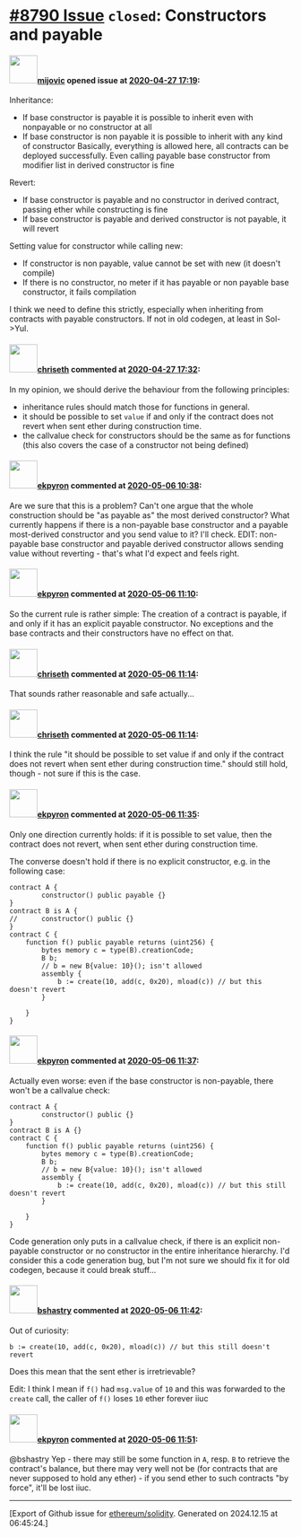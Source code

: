 # [\#8790 Issue](https://github.com/ethereum/solidity/issues/8790) `closed`: Constructors and payable

#### <img src="https://avatars.githubusercontent.com/u/23421619?u=50068b46fd9aafcb2b59c0d93b9eb49692ba9c66&v=4" width="50">[mijovic](https://github.com/mijovic) opened issue at [2020-04-27 17:19](https://github.com/ethereum/solidity/issues/8790):

Inheritance:
 - If base constructor is payable it is possible to inherit even with nonpayable or no constructor at all
 - If base constructor is non payable it is possible to inherit with any kind of constructor
Basically, everything is allowed here, all contracts can be deployed successfully.
Even calling payable base constructor from modifier list in derived constructor is fine

Revert:
 - If base constructor is payable and no constructor in derived contract, passing ether while constructing is fine
 - If base constructor is payable and derived constructor is not payable, it will revert

Setting value for constructor while calling new:
 - If constructor is non payable, value cannot be set with new (it doesn't compile)
 - If there is no constructor, no meter if it has payable or non payable base constructor, it fails compilation

I think we need to define this strictly, especially when inheriting from contracts with payable constructors. If not in old codegen, at least in Sol->Yul.

#### <img src="https://avatars.githubusercontent.com/u/9073706?v=4" width="50">[chriseth](https://github.com/chriseth) commented at [2020-04-27 17:32](https://github.com/ethereum/solidity/issues/8790#issuecomment-620127438):

In my opinion, we should derive the behaviour from the following principles:
 - inheritance rules should match those for functions in general.
 - it should be possible to set `value` if and only if the contract does not revert when sent ether during construction time.
 - the callvalue check for constructors should be the same as for functions (this also covers the case of a constructor not being defined)

#### <img src="https://avatars.githubusercontent.com/u/1347491?v=4" width="50">[ekpyron](https://github.com/ekpyron) commented at [2020-05-06 10:38](https://github.com/ethereum/solidity/issues/8790#issuecomment-624572114):

Are we sure that this is a problem? Can't one argue that the whole construction should be "as payable as" the most derived constructor? What currently happens if there is a non-payable base constructor and a payable most-derived constructor and you send value to it? I'll check.
EDIT: non-payable base constructor and payable derived constructor allows sending value without reverting - that's what I'd expect and feels right.

#### <img src="https://avatars.githubusercontent.com/u/1347491?v=4" width="50">[ekpyron](https://github.com/ekpyron) commented at [2020-05-06 11:10](https://github.com/ethereum/solidity/issues/8790#issuecomment-624586318):

So the current rule is rather simple:
The creation of a contract is payable, if and only if it has an explicit payable constructor. No exceptions and the base contracts and their constructors have no effect on that.

#### <img src="https://avatars.githubusercontent.com/u/9073706?v=4" width="50">[chriseth](https://github.com/chriseth) commented at [2020-05-06 11:14](https://github.com/ethereum/solidity/issues/8790#issuecomment-624587786):

That sounds rather reasonable and safe actually...

#### <img src="https://avatars.githubusercontent.com/u/9073706?v=4" width="50">[chriseth](https://github.com/chriseth) commented at [2020-05-06 11:14](https://github.com/ethereum/solidity/issues/8790#issuecomment-624588095):

I think the rule "it should be possible to set value if and only if the contract does not revert when sent ether during construction time." should still hold, though - not sure if this is the case.

#### <img src="https://avatars.githubusercontent.com/u/1347491?v=4" width="50">[ekpyron](https://github.com/ekpyron) commented at [2020-05-06 11:35](https://github.com/ethereum/solidity/issues/8790#issuecomment-624597375):

Only one direction currently holds: if it is possible to set value, then the contract does not revert, when sent ether during construction time.

The converse doesn't hold if there is no explicit constructor, e.g. in the following case:
```
contract A {
        constructor() public payable {}
}
contract B is A {
//      constructor() public {}
}
contract C {
    function f() public payable returns (uint256) {
        bytes memory c = type(B).creationCode;
        B b;
        // b = new B{value: 10}(); isn't allowed
        assembly {
            b := create(10, add(c, 0x20), mload(c)) // but this doesn't revert
        }

    }
}
```

#### <img src="https://avatars.githubusercontent.com/u/1347491?v=4" width="50">[ekpyron](https://github.com/ekpyron) commented at [2020-05-06 11:37](https://github.com/ethereum/solidity/issues/8790#issuecomment-624598579):

Actually even worse: even if the base constructor is non-payable, there won't be a callvalue check:
```
contract A {
        constructor() public {}
}
contract B is A {}
contract C {
    function f() public payable returns (uint256) {
        bytes memory c = type(B).creationCode;
        B b;
        // b = new B{value: 10}(); isn't allowed
        assembly {
            b := create(10, add(c, 0x20), mload(c)) // but this still doesn't revert
        }

    }
}
```

Code generation only puts in a callvalue check, if there is an explicit non-payable constructor or no constructor in the entire inheritance hierarchy.
I'd consider this a code generation bug, but I'm not sure we should fix it for old codegen, because it could break stuff...

#### <img src="https://avatars.githubusercontent.com/u/2388185?v=4" width="50">[bshastry](https://github.com/bshastry) commented at [2020-05-06 11:42](https://github.com/ethereum/solidity/issues/8790#issuecomment-624600520):

Out of curiosity:

`b := create(10, add(c, 0x20), mload(c)) // but this still doesn't revert`

Does this mean that the sent ether is irretrievable?

Edit: I think I mean if `f()` had `msg.value` of `10` and this was forwarded to the `create` call, the caller of `f()` loses `10` ether forever iiuc

#### <img src="https://avatars.githubusercontent.com/u/1347491?v=4" width="50">[ekpyron](https://github.com/ekpyron) commented at [2020-05-06 11:51](https://github.com/ethereum/solidity/issues/8790#issuecomment-624603950):

@bshastry Yep - there may still be some function in ``A``, resp. ``B`` to retrieve the contract's balance, but there may very well not be (for contracts that are never supposed to hold any ether) - if you send ether to such contracts "by force", it'll be lost iiuc.


-------------------------------------------------------------------------------



[Export of Github issue for [ethereum/solidity](https://github.com/ethereum/solidity). Generated on 2024.12.15 at 06:45:24.]
